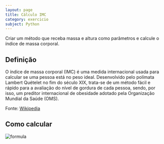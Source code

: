 ```yaml
---
layout: page
title: Cálculo IMC
category: exercicio
subject: Python
---
```

Criar um método que receba massa e altura como parâmetros e calcule o índice de massa corporal.

## Definição

O índice de massa corporal (IMC) é uma medida internacional usada para calcular se uma pessoa está no peso ideal. Desenvolvido pelo polímata Lambert Quételet no fim do século XIX, trata-se de um método fácil e rápido para a avaliação do nível de gordura de cada pessoa, sendo, por isso, um preditor internacional de obesidade adotado pela Organização Mundial da Saúde (OMS).

Fonte: [Wikipedia](https://pt.wikipedia.org/wiki/%C3%8Dndice_de_massa_corporal)

## Como calcular

![formula](https://wikimedia.org/api/rest_v1/media/math/render/svg/4db320ff2cde68cebea226fb921247d7ebbfad33)


